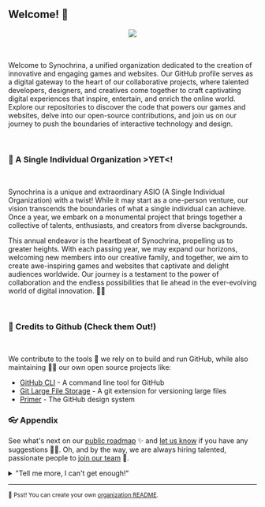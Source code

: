## Welcome! 👋

<div align="center">
<img align="center" src="https://cutewallpaper.org/23/wallpaper-anime-for-pc/11971976.jpg">
</div>

<br/>
<br/>

Welcome to Synochrina, a unified organization dedicated to the creation of innovative and engaging games and websites. Our GitHub profile serves as a digital gateway to the heart of our collaborative projects, where talented developers, designers, and creatives come together to craft captivating digital experiences that inspire, entertain, and enrich the online world. Explore our repositories to discover the code that powers our games and websites, delve into our open-source contributions, and join us on our journey to push the boundaries of interactive technology and design.

<br/>

### 🍿 A Single Individual Organization >YET<!

<br/>

Synochrina is a unique and extraordinary ASIO (A Single Individual Organization) with a twist! While it may start as a one-person venture, our vision transcends the boundaries of what a single individual can achieve. Once a year, we embark on a monumental project that brings together a collective of talents, enthusiasts, and creators from diverse backgrounds. 

This annual endeavor is the heartbeat of Synochrina, propelling us to greater heights. With each passing year, we may expand our horizons, welcoming new members into our creative family, and together, we aim to create awe-inspiring games and websites that captivate and delight audiences worldwide. Our journey is a testament to the power of collaboration and the endless possibilities that lie ahead in the ever-evolving world of digital innovation. 🚀🌟

<br/>

### 🦦 Credits to Github (Check them Out!)
<br/>

We contribute to the tools 🔧 we rely on to build and run GitHub, while also maintaining 🧙‍♂️ our own open source projects like:

- [GitHub CLI](https://github.com/cli/cli) - A command line tool for GitHub
- [Git Large File Storage](https://github.com/git-lfs/git-lfs) - A git extension for versioning large files
- [Primer](https://github.com/primer/css) - The GitHub design system

### 👓 Appendix

See what's next on our [public roadmap](https://github.com/github/roadmap) ✨ and [let us know](https://github.com/github/feedback) if you have any suggestions 🙇‍♂️. Oh, and by the way, we are always hiring talented, passionate people to [join our team](https://github.com/about/careers) 🙌.

<details> 
	<summary>"Tell me more, I can't get enough!"</summary>
	<br>
	<ul>
	<li>GitHub is built using mighty 🔨 open source technologies like <a href="https://github.com/rails">Ruby on Rails</a>, <a href="https://github.com/golang">Go</a>, <a href="https://github.com/primer">Primer</a>, <a href="https://github.com/reactjs">React</a> and <a href="https://github.com/apache/kafka">Kafka</a> among others.</li>
		<li>The three open source projects GitHub members have most contributed 👩‍💻 to are:
			<ul>
				<li><a href="https://github.com/microsoft/vscode">Visual Studio Code</a></li>
				<li><a href="https://github.com/rails/rails">Ruby on Rails</a></li>
				<li><a href="https://github.com/Homebrew">Homebrew</a></li>
			</ul>
		</li>
		<li>By the way, our <a href="https://github.com/github/docs">documentation</a> 🤓 is also open sourced</li>
	</ul>
</details>

---

<sub>🤫 Psst! You can create your own [organization README](https://docs.github.com/en/organizations/collaborating-with-groups-in-organizations/customizing-your-organizations-profile).</sub>

<!--
Made with 🖤
🙇‍♂️🎤⬇️
-->
